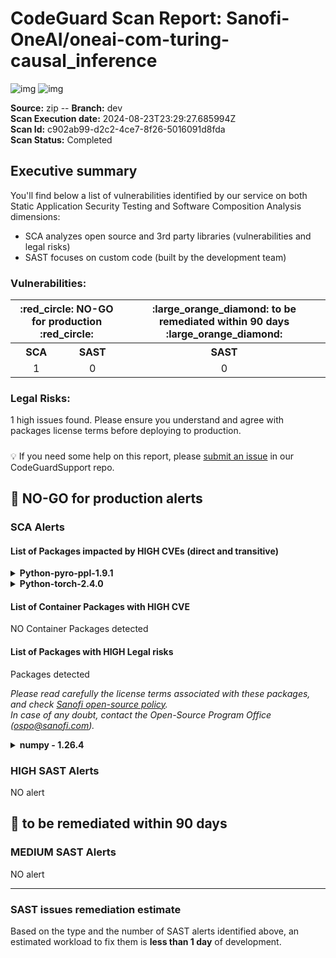
# CodeGuard Scan Report:  Sanofi-OneAI/oneai-com-turing-causal_inference <br/> 
 ![img](https://img.shields.io/badge/SCA%20-%201%20HIGH%20vuln.%20found-red.svg) ![img](https://img.shields.io/badge/SAST%20-%20NO%20vuln.%20found-green.svg)

__Source:__ zip   --   __Branch:__ dev  
__Scan Execution date:__ 2024-08-23T23:29:27.685994Z  
__Scan Id:__ c902ab99-d2c2-4ce7-8f26-5016091d8fda  
__Scan Status:__ Completed
## Executive summary
You'll find below a list of vulnerabilities identified by our service on both Static Application Security Testing and Software Composition Analysis dimensions:
  - SCA analyzes open source and 3rd party libraries (vulnerabilities and legal risks)
  - SAST focuses on custom code (built by the development team)

### Vulnerabilities:
 <table align="center" >
  <tr>
    <th colspan="2"> :red_circle: NO-GO for production :red_circle: </th>
    <th> :large_orange_diamond: to be remediated within 90 days :large_orange_diamond: </th>
  </tr>
  <tr>    <th>SCA</th>
    <th>SAST</th>
    <th>SAST</th>
  </tr>
  <tr align="center">
    <td>1</td>
    <td>0</td>
    <td>0</td>

  </tr>
</table>


### Legal Risks:
1 high issues found.
Please ensure you understand and agree with packages license terms before deploying to production.


#####

💡 If you need some help on this report, please [submit an issue](https://github.com/Sanofi-Shared-GitHub-Apps/CodeGuardSupport/issues/new?template=support_form.yml&title=Code+Guard+support+form&scan-id=c902ab99-d2c2-4ce7-8f26-5016091d8fda&scan-branch=dev&URL=Sanofi-OneAI/oneai-com-turing-causal_inference) in our CodeGuardSupport repo.

#####

## :red_circle: NO-GO for production alerts 

### SCA Alerts

#### List of Packages impacted by HIGH CVEs (direct and transitive)

 <details><summary><b>
Python-pyro-ppl-1.9.1
 </b></summary><blockquote>

location: [requirements.txt](/Sanofi-OneAI/oneai-com-turing-causal_inference/blob/dev/requirements.txt)

 <details><summary>vulnerabilities inherited from  <b> Python-torch-2.4.0 </b> 

 </summary><blockquote>

   <details><summary>CVE-2024-5480 </summary><blockquote>
A vulnerability in PyTorch's "torch.distributed.rpc" framework allows for Remote Code Execution (RCE). The framework, which is used in distributed training scenarios, does not properly verify the functions being called during RPC (Remote Procedure Call) operations. This oversight permits attackers to execute arbitrary commands by leveraging built-in Python functions such as "eval" during multi-cpu RPC communication. The vulnerability arises from the lack of restriction on function calls when a worker node serializes and sends a PythonUDF (User Defined Function) to the master node, which then deserializes and executes the function without validation. This flaw can be exploited to compromise master nodes initiating distributed training, potentially leading to the theft of sensitive AI-related data.

[more info](https://devhub.checkmarx.com/cve-details/CVE-2024-5480)
 </blockquote></details>
 </blockquote></details>
 </blockquote></details>


 <details><summary><b>
Python-torch-2.4.0
 </b></summary><blockquote>

location: [requirements.txt](/Sanofi-OneAI/oneai-com-turing-causal_inference/blob/dev/requirements.txt)

 <details><summary>direct vulnerabilities found
 </summary><blockquote>

   <details><summary>CVE-2024-5480 </summary><blockquote>
A vulnerability in PyTorch's "torch.distributed.rpc" framework allows for Remote Code Execution (RCE). The framework, which is used in distributed training scenarios, does not properly verify the functions being called during RPC (Remote Procedure Call) operations. This oversight permits attackers to execute arbitrary commands by leveraging built-in Python functions such as "eval" during multi-cpu RPC communication. The vulnerability arises from the lack of restriction on function calls when a worker node serializes and sends a PythonUDF (User Defined Function) to the master node, which then deserializes and executes the function without validation. This flaw can be exploited to compromise master nodes initiating distributed training, potentially leading to the theft of sensitive AI-related data.

[more info](https://devhub.checkmarx.com/cve-details/CVE-2024-5480)
 </blockquote></details>
 </blockquote></details>
 </blockquote></details>



#### List of Container Packages with HIGH CVE
NO Container Packages detected


#### List of Packages with HIGH Legal risks
 Packages detected 

_Please read carefully the license terms associated with these packages, and check [Sanofi open-source policy](https://docs.sanofi.com/cpv/wiki/spaces/OSPO/pages/64038509339#Usingopen-sourcelibraries&packages-Open-sourcelicenses).  
 In case of any doubt, contact the Open-Source Program Office (ospo@sanofi.com)._  
   <details><summary><b>numpy - 1.26.4 </b></summary><blockquote>

  location: [requirements.txt](/Sanofi-OneAI/oneai-com-turing-causal_inference/blob/dev/requirements.txt)

   <details><summary>origin:  </summary><blockquote> 
  
  - Python-matplotlib-3.9.2 > Python-numpy-1.26.4
  - Python-numpy-1.26.4
  - Python-pandas-2.2.2 > Python-numpy-1.26.4
  - Python-prophet-1.1.5 > Python-numpy-1.26.4
  - Python-pyro-ppl-1.9.1 > Python-numpy-1.26.4
  - Python-seaborn-0.13.2 > Python-numpy-1.26.4
  - Python-tensorflow-2.17.0 > Python-numpy-1.26.4
  - Python-tensorflow-probability-0.24.0 > Python-numpy-1.26.4
  - Python-tf-keras-2.17.0 > Python-tensorflow-2.17.0 > Python-numpy-1.26.4 </blockquote></details>


  __Risks:__

  - Issue Name: AGPL 3.0 - Copyright risk score: 7 - Patent risk score: 1 - Copyleft: Full </blockquote></details>


### HIGH SAST Alerts

NO alert

## :large_orange_diamond: to be remediated within 90 days

### MEDIUM SAST Alerts
NO alert

---------------------------

### SAST issues remediation estimate

Based on the type and the number of SAST alerts identified above, an estimated workload to fix them is __less than 1 day__ of development.

